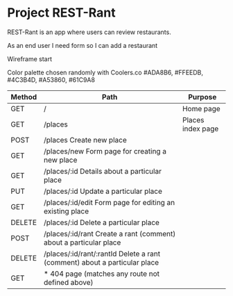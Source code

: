 # Project REST-Rant

REST-Rant is an app where users can review restaurants.

As an end user I need form so I can add a restaurant

Wireframe start

Color palette chosen randomly with Coolers.co #ADA8B6, #FFEEDB, #4C3B4D, #A53860, #61C9A8


|Method     |Path       |Purpose
|-----------|-----------|-------------------
|GET    	|/      	|Home page
|GET    	|/places	|Places index page
|POST   	|/places	Create new place
|GET    	|/places/new	Form page for creating a new place
|GET    	|/places/:id	Details about a particular place
|PUT    	|/places/:id	Update a particular place
|GET    	|/places/:id/edit	Form page for editing an existing place
|DELETE 	|/places/:id	Delete a particular place
|POST   	|/places/:id/rant	Create a rant (comment) about a particular place
|DELETE 	|/places/:id/rant/:rantId	Delete a rant (comment) about a particular place
|GET    	|*	404 page (matches any route not defined above)

